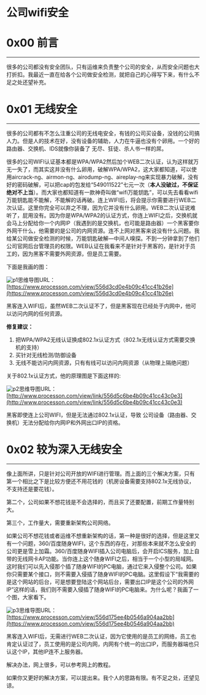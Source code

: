 # 公司wifi安全

0x00 前言
=======

* * *

很多的公司都没有安全团队，只有运维来负责整个公司的安全，从而安全问题也大打折扣。我最近一直在给各个公司做安全检测，就把自己的心得写下来，有什么不足之处还望补充。

0x01 无线安全
=========

* * *

很多的公司都有不怎么注重公司的无线电安全，有钱的公司买设备，没钱的公司搞人力。但是人的技术在好，没有设备的辅助，人力在牛逼也没有个卵用。一个好的路由器、交换机、IDS就像你装备了 无尽、狂徒、杀人书一样的屌。

很多的公司WIFI认证基本都是WPA/WPA2然后加个WEB二次认证，认为这样就万无一失了，而其实这并没有什么卵用，破解WPA/WPA2，这大家都知道，可以使用aircrack-ng、airmon-ng、airodump-ng、aireplay-ng来实现暴力破解，没有好的密码破解，可以把cap的包发给“549011522”七元一次（**本人没破过，不保证绝对不上当**）。而大家也都知道有一款神奇叫做“wifi万能钥匙”，可以先去看看wifi万能钥匙能不能解，不能解的话再破。连上WIFI后，将会提示你需要进行WEB二次认证。这里你完全可以弃之不理，因为它并没有什么卵用。WEB二次认证说难听了，屁用没有。因为你是WPA/WPA2的认证方式，你连上WIFI之后，交换机就会马上分配给你一个内网IP（我遇到的是交换机，也可能是路由器）一个黑客要你外网干什么，他需要的是公司的内网资源。连不上网对黑客来说没有什么问题。我给某公司做安全检测的时候，万能钥匙破解—中间人嗅探。不到一分钟拿到了他们公司官网后台管理员的权限。WEB认证在我看来不是针对于黑客的，是针对于员工的，因为黑客不需要外网资源，但是员工需要。

下面是我画的图：

![p1](http://drops.javaweb.org/uploads/images/f9df6d0c62c242691dc802836405c0ded2273650.jpg)思维导图URL：[https://www.processon.com/view/556d3cd0e4b09c41cc41b26e](https://www.processon.com/view/556d3cd0e4b09c41cc41b26e)

黑客连入WIFI后，虽然WEB二次认证不了，但是黑客现在已经处于内网中，他可以访问内网的任何资源。

**修复建议：**

1.  把WPA/WPA2无线认证换成802.1x认证方式（802.1x无线认证方式需要交换机的支持）
2.  买针对无线检测/防御设备
3.  无线不能访问内网资源，只有有线可以访问内网资源（从物理上隔绝问题）

关于802.1x认证方式，他的原理图是下面这样的:

![p2](http://drops.javaweb.org/uploads/images/ba4fbd0711a3b250cd5efa5540bccd311a6d111d.jpg)思维导图URL：[http://www.processon.com/view/link/556d5c6be4b09c41cc43c0e3](http://www.processon.com/view/link/556d5c6be4b09c41cc43c0e3)

黑客即使连上公司WIFI，但是无法通过802.1x认证，导致 公司设备（路由器、交换机）无法分配给你内网IP和外网出口IP的资格。

0x02 较为深入无线安全
=============

* * *

像上面所讲，只是针对公司开放的WIFI进行管理。而上面的三个解决方案，只有第一个相比之下是比较方便还不用花钱的（机房设备需要支持802.1x无线协议，不支持还是要花钱）。

第二个，公司如果不想花钱是不会选择的，而且买了还要配置，前期工作量特别大。

第三个，工作量大，需要重新架构公司网络。

如果公司不想花钱或者运维不想重新架构的话，第一种是很好的选择，但是这里又有一个问题，360/百度随身WIFI，这个东西的存在，对那些本来就不怎么安全的公司更是雪上加霜。360/百度随身WIFI插入公司电脑后，会开启ICS服务，加上自带的无线网卡AP功能。当你连上这个随身WIFI之后，相当于一个小型的局域网。这时我们可以先入侵那个插了随身WIFI的PC电脑，通过它来入侵整个公司。如果你只需要某个接口，则不需要入侵插了随身WIFI的PC电脑。这里假设下“我需要的是这个网站的后台，可是想要登陆这个网站后台，需要出口IP是这个公司的外网IP”这样的话，我们则不需要入侵插了随身WIFI的PC电脑来。为什么呢？我画了一个图，大家看下。

![p3](http://drops.javaweb.org/uploads/images/14cf99f7575f7252702ee669830997e0bc95d045.jpg)思维导图URL：[https://www.processon.com/view/556d175ee4b0546a904aa2bb](https://www.processon.com/view/556d175ee4b0546a904aa2bb)

黑客连入WIFI后，无需进行WEB二次认证，因为它使用的是员工的网络，员工也肯定认证过了，员工使用的是公司内网，内网有个统一的出口IP，而服务器端也只认这个IP，其他IP连不上服务器。

解决办法，网上很多，可以参考网上的教程。

如果你又更好的解决方案，可以提出来。我个人的思路有限。有不足之处，还望见谅。